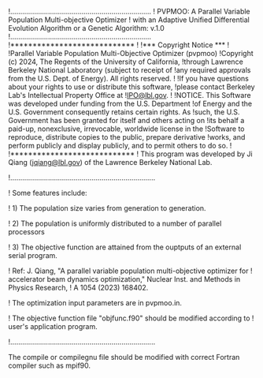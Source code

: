 !.......................................................................
! PVPMOO: A Parallel Variable Population Multi-objective Optimizer
! with an Adaptive Unified Differential Evolution Algorithm or a Genetic Algorithm: v.1.0
!.......................................................................
!****************************
!
!*** Copyright Notice ***
!
!Parallel Variable Population Multi-Objective Optimizer (pvpmoo)
!Copyright (c) 2024, The Regents of the University of California,
!through Lawrence Berkeley National Laboratory (subject to receipt of
!any required approvals from the U.S. Dept. of Energy). All rights reserved.
!
!If you have questions about your rights to use or distribute this software,
!please contact Berkeley Lab's Intellectual Property Office at
!IPO@lbl.gov.
!
!NOTICE.  This Software was developed under funding from the U.S. Department
!of Energy and the U.S. Government consequently retains certain rights.  As
!such, the U.S. Government has been granted for itself and others acting on
!its behalf a paid-up, nonexclusive, irrevocable, worldwide license in the
!Software to reproduce, distribute copies to the public, prepare derivative
!works, and perform publicly and display publicly, and to permit others to do so.
!
!****************************
! This program was developed by Ji Qiang (jqiang@lbl.gov) of the Lawrence Berkeley National Lab.

!.........................................................................

! Some features include:

! 1) The population size varies from generation to generation.

! 2) The population is uniformly distributed to a number of parallel processors

! 3) The objective function are attained from the ouptputs of an external serial program.

! Ref: J. Qiang, "A parallel variable population multi-objective optimizer for
! accelerator beam dynamics optimization," Nuclear Inst. and Methods in Physics Research,
! A 1054 (2023) 168402.

! The optimization input parameters are in pvpmoo.in.

! The objective function file "objfunc.f90" should be modified according to 
! user's application program.

!.........................................................................

The compile or compilegnu file should be modified with correct
Fortran compiler such as mpif90.


